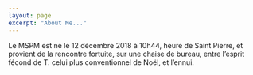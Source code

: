```yaml
---
layout: page
excerpt: "About Me..."
---
```


Le MSPM est né le 12 décembre 2018 à 10h44, heure de Saint Pierre, et provient de la rencontre fortuite, sur une chaise de bureau, entre l’esprit fécond de T. celui plus conventionnel de Noël, et l’ennui.
